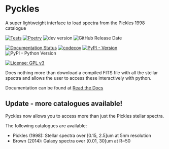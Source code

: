# Pyckles
A super lightweight interface to load spectra from the Pickles 1998 catalogue

[![Tests](https://github.com/AstarVienna/Pyckles/actions/workflows/tests.yml/badge.svg)](https://github.com/AstarVienna/Pyckles/actions/workflows/tests.yml)
[![Poetry](https://img.shields.io/endpoint?url=https://python-poetry.org/badge/v0.json)](https://python-poetry.org/)
![dev version](https://img.shields.io/badge/dynamic/toml?url=https%3A%2F%2Fraw.githubusercontent.com%2FAstarVienna%2FPyckles%2Fmain%2Fpyproject.toml&query=%24.project.version&label=dev%20version&color=teal)
![GitHub Release Date](https://img.shields.io/github/release-date/AstarVienna/Pyckles)

[![Documentation Status](https://readthedocs.org/projects/Pyckles/badge/?version=latest)](https://pyckles.readthedocs.io/)
[![codecov](https://codecov.io/gh/AstarVienna/Pyckles/graph/badge.svg)](https://codecov.io/gh/AstarVienna/Pyckles)
[![PyPI - Version](https://img.shields.io/pypi/v/pyckles)](https://pypi.org/project/pyckles/)
![PyPI - Python Version](https://img.shields.io/pypi/pyversions/pyckles)

[![License: GPL v3](https://img.shields.io/badge/License-GPLv3-blue.svg)](https://www.gnu.org/licenses/gpl-3.0)

Does nothing more than download a compiled FITS file with all the stellar spectra and allows the user to access these interactively with python.

Documentation can be found at [Read the Docs](https://pyckles.readthedocs.io/)

## Update - more catalogues available!
Pyckles now allows you to access more than just the Pickles stellar spectra.

The following catalogues are available:
* Pickles (1998): Stellar spectra over [0.15, 2.5]um at 5nm resolution
* Brown (2014): Galaxy spectra over [0.01, 30]um at R~50
